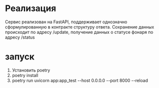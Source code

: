 # Реализация 
Сервис реализован на FastAPI, поддерживает однозначно сформулированную в контракте структуру ответа. Сохранение данных происходит по адресу /update, получение данных о статусе фонаря по адресу /status

# запуск
1. Установить poetry
2. poetry install
3. poetry run uvicorn app:app_test --host 0.0.0.0 --port 8000 --reload
